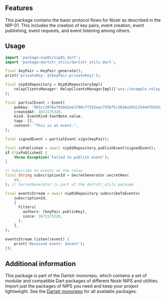 <!--
This README describes the package. If you publish this package to pub.dev,
this README's contents appear on the landing page for your package.

For information about how to write a good package README, see the guide for
[writing package pages](https://dart.dev/tools/pub/writing-package-pages).

For general information about developing packages, see the Dart guide for
[creating packages](https://dart.dev/guides/libraries/create-packages)
and the Flutter guide for
[developing packages and plugins](https://flutter.dev/to/develop-packages).
-->

## Features

This package contains the basic protocol flows for Nostr as described in the NIP-01. This includes the creation of key pairs, event creation, event publishing, event requests, and event listening among others.

## Usage

```dart
import 'package:nip01/nip01.dart';
import 'package:dartstr_utils/dartstr_utils.dart';

final keyPair = KeyPair.generate();
print('privateKey: ${keyPair.privateKey}');

final nip01Repository = Nip01RepositoryImpl(
    relayClientsManager: RelayClientsManagerImpl(['wss://example.relay.org']),
);

final partialEvent = Event(
    pubkey: '981cc2078af05b62ee1f98cff325aac755bf5c5836a265c254447b5933c6223b',
    createdAt: 1672175320,
    kind: EventKind.textNote.value,
    tags: [],
    content: "This is an event.",
);

final signedEvent = partialEvent.sign(keyPair);

final isPublished = await nip01Repository.publishEvent(signedEvent);
if (!isPublished) {
    throw Exception('Failed to publish event');
}

// Subscribe to events on the relay
final String subscriptionId = SecretGenerator.secretHex(
    64,
); // SecretGenerator is part of the dartstr_utils package

final eventsStream = await nip01Repository.subscribeToEvents(
    subscriptionId,
    [
      Filters(
        authors: [keyPair.publicKey],
        since: 1672175320,
      ),
    ],
);

eventsStream.listen((event) {
    print('Received event: $event');
});
```

## Additional information

This package is part of the Dartstr monorepo, which contains a set of modular and compatible Dart packages of different Nostr NIPS and utilities. Import just the packages of NIPS you need and keep your project lightweight. See the [Dartstr monorepo](https://github.com/kumulynja/dartstr) for all available packages.
